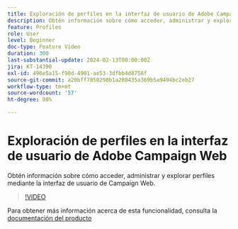 ```yaml
---
title: Exploración de perfiles en la interfaz de usuario de Adobe Campaign Web
description: Obtén información sobre cómo acceder, administrar y explorar perfiles mediante la interfaz de usuario de Campaign Web.
feature: Profiles
role: User
level: Beginner
doc-type: Feature Video
duration: 300
last-substantial-update: 2024-02-13T00:00:00Z
jira: KT-14390
exl-id: 496e5a15-f90d-4901-ae53-3dfbb4d8758f
source-git-commit: a20bff7850298b1a280435a369b5a9494bc2eb27
workflow-type: tm+mt
source-wordcount: '57'
ht-degree: 98%

---
```


# Exploración de perfiles en la interfaz de usuario de Adobe Campaign Web

Obtén información sobre cómo acceder, administrar y explorar perfiles mediante la interfaz de usuario de Campaign Web.

>[!VIDEO](https://video.tv.adobe.com/v/3427293/?learn=on)

Para obtener más información acerca de esta funcionalidad, consulta la [documentación del producto](https://experienceleague.adobe.com/docs/campaign-web/v8/audiences/work-with-profiles/about-recipients.html?lang=es)
